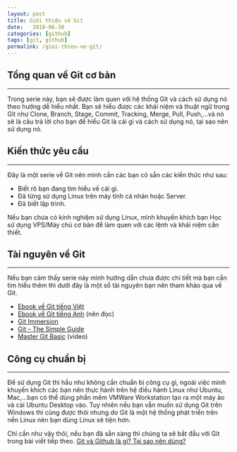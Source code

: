 ```yaml
---
layout: post
title: Giới thiệu về Git
date:   2018-06-30
categories: [github]
tags: [git, github]
permalink: /gioi-thieu-ve-git/
---
```

## Tổng quan về Git cơ bản
----
Trong serie này, bạn sẽ được làm quen với hệ thống Git và cách sử dụng nó theo hướng dễ hiểu nhất. Bạn sẽ hiểu được các khái niệm và thuật ngữ trong Git như Clone, Branch, Stage, Commit, Tracking, Merge, Pull, Push,…và nó sẽ là câu trả lời cho bạn để hiểu Git là cái gì và cách sử dụng nó, tại sao nên sử dụng nó.

## Kiến thức yêu cầu
----
Đây là một serie về Git nên mình cần các bạn có sẵn các kiến thức như sau:

* Biết rõ bạn đang tìm hiểu về cái gì.
* Đã từng sử dụng Linux trên máy tính cá nhân hoặc Server.
* Đã biết lập trình.

Nếu bạn chưa có kinh nghiệm sử dụng Linux, mình khuyến khích bạn Học sử dụng VPS/Máy chủ cơ bản để làm quen với các lệnh và khái niệm cần thiết.

## Tài nguyên về Git
---
Nếu bạn cảm thấy serie này mình hướng dẫn chưa được chi tiết mà bạn cần tìm hiểu thêm thì dưới đây là một số tài nguyên bạn nên tham khảo qua về Git.

* [Ebook về Git tiếng Việt](https://git-scm.com/book/vi/v1/B%E1%BA%AFt-%C4%90%E1%BA%A7u)
* [Ebook về Git tiếng Anh]((https://git-scm.com/book/en/v2/Getting-Started-About-Version-Control)) (nên đọc)
* [Git Immersion](http://gitimmersion.com/)
* [Git – The Simple Guide](https://rogerdudler.github.io/git-guide/)
* [Master Git Basic](https://vimeo.com/17118008) (video)

## Công cụ chuẩn bị
---
Để sử dụng Git thì hầu như không cần chuẩn bị công cụ gì, ngoài việc mình khuyến khích các bạn nên thực hành trên hệ điều hành Linux như Ubuntu, Mac,…bạn có thể dùng phần mềm VMWare Workstation tạo ra một máy ảo và cài Ubuntu Desktop vào. Tuy nhiên nếu bạn vẫn muốn sử dụng Git trên Windows thì cũng được thôi nhưng do Git là một hệ thống phát triển trên nền Linux nên bạn dùng Linux sẽ tiện hơn.

Chỉ cần như vậy thôi, nếu bạn đã sẵn sàng thì chúng ta sẽ bắt đầu với Git trong bài viết tiếp theo. [Git và Github là gì? Tại sao nên dùng?](https://xtapo.github.io/git-va-git-hub-la-gi-tai-sao-nen-dung/)